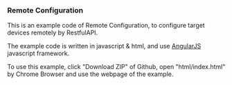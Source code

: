 ### Remote Configuration

This is an example code of Remote Configuration, to configure target devices remotely by RestfulAPI.

The example code is written in javascript & html, and use [AngularJS](https://angularjs.org/) javascript framework.

To use this example, click "Download ZIP" of Github, open "html/index.html" by Chrome Browser and use the webpage of the example.
